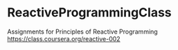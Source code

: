 # ReactiveProgrammingClass

Assignments for Principles of Reactive Programming
https://class.coursera.org/reactive-002
